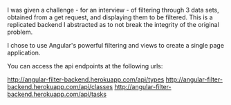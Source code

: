 I was given a challenge - for an interview - of filtering through 3 data sets,
obtained from a get request, and displaying them to be filtered. 
This is a replicated backend I abstracted as to not break the integrity of
the original problem.

I chose to use Angular's powerful filtering and views to create a single page
application.

You can access the api endpoints at the following urls:

http://angular-filter-backend.herokuapp.com/api/types
http://angular-filter-backend.herokuapp.com/api/classes
http://angular-filter-backend.herokuapp.com/api/tasks